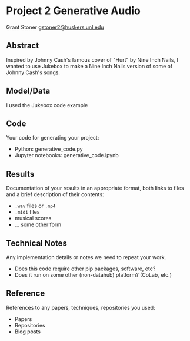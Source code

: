 # Project 2 Generative Audio

Grant Stoner gstoner2@huskers.unl.edu

## Abstract

Inspired by Johnny Cash's famous cover of "Hurt" by Nine Inch Nails, I wanted to use Jukebox to make a Nine Inch Nails version of some of Johnny Cash's songs.

## Model/Data

I used the Jukebox code example

## Code

Your code for generating your project:
- Python: generative_code.py
- Jupyter notebooks: generative_code.ipynb

## Results

Documentation of your results in an appropriate format, both links to files and a brief description of their contents:
- `.wav` files or `.mp4`
- `.midi` files
- musical scores
- ... some other form

## Technical Notes

Any implementation details or notes we need to repeat your work. 
- Does this code require other pip packages, software, etc?
- Does it run on some other (non-datahub) platform? (CoLab, etc.)

## Reference

References to any papers, techniques, repositories you used:
- Papers
- Repositories
- Blog posts
